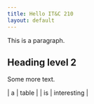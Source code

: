 ```yaml
---
title: Hello IT&C 210
layout: default
---
```


This is a paragraph.

## Heading level 2

Some more text.

| a | table |
| is | interesting |
